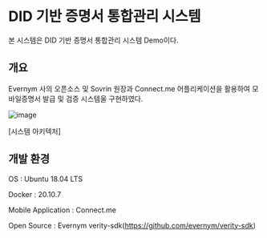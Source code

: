 # DID 기반 증명서 통합관리 시스템
      
본 시스템은 DID 기반 증명서 통합관리 시스템 Demo이다.
 

## 개요
Evernym 사의 오픈소스 및 Sovrin 원장과 Connect.me 어플리케이션을 활용하여 모바일증명서 발급 및 검증 시스템울 구현하였다.

![image](https://user-images.githubusercontent.com/94879566/204530971-1a85e7df-4d84-45e3-a80d-821d0ba9ab63.png)


[시스템 아키텍처]


## 개발 환경
OS : Ubuntu 18.04 LTS

Docker : 20.10.7

Mobile Application : Connect.me

Open Source : Evernym verity-sdk(https://github.com/evernym/verity-sdk)

